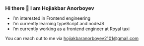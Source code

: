 <h3 style="margin: 0;">Hi there 👋 I am Hojiakbar Anorboyev</h3>

- I’m interested in Frontend engineering
- I’m currently learning typeScript and nodeJS
- I’m currently working as a frontend engineer at Royal taxi

You can reach out to me via hojiakbaranorboyev2101@gmail.com
<!---
hojiakbaranorboyev/hojiakbaranorboyev is a ✨ special ✨ repository because its `README.md` (this file) appears on your GitHub profile.
You can click the Preview link to take a look at your changes.
--->
